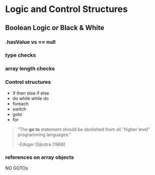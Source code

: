 # Logic and Control Structures


## Boolean Logic _or_ Black & White



### .hasValue vs == null

### type checks

### array length checks

### Control structures
* if then else if else
* do while while do
* foreach
* switch
* goto
* for

> "The __go to__ statement should be abolished from all "higher level" programming languages."
>
> -Edsger Dijkstra \(1968\)

### references on array objects

NO GOTOs